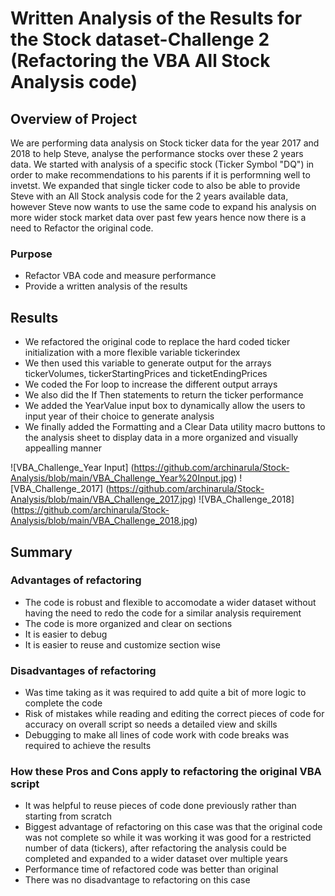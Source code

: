 # Written Analysis of the Results for the Stock dataset-Challenge 2 (Refactoring the VBA All Stock Analysis code)

## Overview of Project
We are performing data analysis on Stock ticker data for the year 2017 and 2018 to help Steve, analyse the performance stocks over these 2 years data. We started with analysis of a specific stock (Ticker Symbol "DQ") in order to make recommendations to his parents if it is performning well to invetst. We expanded that single ticker code to also be able to provide Steve with an All Stock analysis code for the 2 years available data, however Steve now wants to use the same code to expand his analysis on more wider stock market data over past few years hence now there is a need to Refactor the original code. 

### Purpose
- Refactor VBA code and measure performance
- Provide a written analysis of the results

## Results
- We refactored the original code to replace the hard coded ticker initialization with a more flexible variable tickerindex 
- We then used this variable to generate output for the arrays tickerVolumes, tickerStartingPrices and ticketEndingPrices 
- We coded the For loop to increase the different output arrays
- We also did the If Then statements to return the ticker performance
- We added the YearValue input box to dynamically allow the users to input year of their choice to generate analysis
- We finally added the Formatting and a Clear Data utility macro buttons to the analysis sheet to display data in a more organized and visually appealling manner

![VBA_Challenge_Year Input] (https://github.com/archinarula/Stock-Analysis/blob/main/VBA_Challenge_Year%20Input.jpg)
![VBA_Challenge_2017] (https://github.com/archinarula/Stock-Analysis/blob/main/VBA_Challenge_2017.jpg)
![VBA_Challenge_2018] (https://github.com/archinarula/Stock-Analysis/blob/main/VBA_Challenge_2018.jpg)


## Summary

### Advantages of refactoring
- The code is robust and flexible to accomodate a wider dataset without having the need to redo the code for a similar analysis requirement
- The code is more organized and clear on sections
- It is easier to debug
- It is easier to reuse and customize section wise

### Disadvantages of refactoring
- Was time taking as it was required to add quite a bit of more logic to complete the code
- Risk of mistakes while reading and editing the correct pieces of code for accuracy on overall script so needs a detailed view and skills
- Debugging to make all lines of code work with code breaks was required to achieve the results

### How these Pros and Cons apply to refactoring the original VBA script
- It was helpful to reuse pieces of code done previously rather than starting from scratch
- Biggest advantage of refactoring on this case was that the original code was not complete so while it was working it was good for a restricted number of data (tickers), after refactoring the analysis could be completed and expanded to a wider dataset over multiple years
- Performance time of refactored code was better than original
- There was no disadvantage to refactoring on this case




